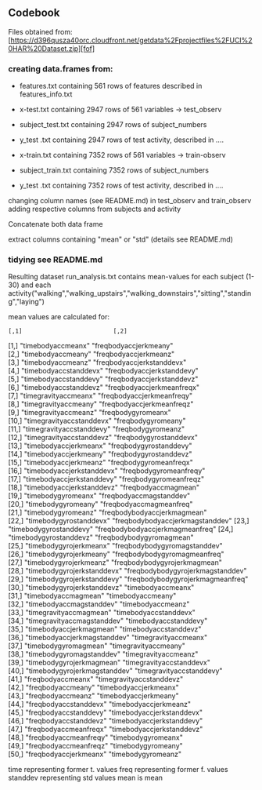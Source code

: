 ## Codebook

Files obtained from:[https://d396qusza40orc.cloudfront.net/getdata%2Fprojectfiles%2FUCI%20HAR%20Dataset.zip][fof] 



### creating data.frames from:

* features.txt containing 561 rows of features described in features_info.txt

* x-test.txt containing 2947 rows of 561 variables -> test_observ
* subject_test.txt containing 2947 rows of subject_numbers
* y_test .txt containing 2947 rows of test activity, described in ....

* x-train.txt containing 7352 rows of 561 variables -> train-observ
* subject_train.txt containing 7352 rows of subject_numbers
* y_test .txt containing 7352 rows of test activity, described in ....

changing column names (see README.md) in test_observ and train_observ
adding respective columns from subjects and activity

Concatenate both data frame

extract columns containing "mean" or "std" (details see README.md)

### tidying see README.md

Resulting dataset run_analysis.txt
contains mean-values for 
each subject (1-30) and 
each activity("walking","walking_upstairs","walking_downstairs","sitting","standing","laying")

mean values are calculated for:

    [,1]                          [,2]                             
 [1,] "timebodyaccmeanx"            "freqbodyaccjerkmeany"           
 [2,] "timebodyaccmeany"            "freqbodyaccjerkmeanz"           
 [3,] "timebodyaccmeanz"            "freqbodyaccjerkstanddevx"       
 [4,] "timebodyaccstanddevx"        "freqbodyaccjerkstanddevy"       
 [5,] "timebodyaccstanddevy"        "freqbodyaccjerkstanddevz"       
 [6,] "timebodyaccstanddevz"        "freqbodyaccjerkmeanfreqx"       
 [7,] "timegravityaccmeanx"         "freqbodyaccjerkmeanfreqy"       
 [8,] "timegravityaccmeany"         "freqbodyaccjerkmeanfreqz"       
 [9,] "timegravityaccmeanz"         "freqbodygyromeanx"              
[10,] "timegravityaccstanddevx"     "freqbodygyromeany"              
[11,] "timegravityaccstanddevy"     "freqbodygyromeanz"              
[12,] "timegravityaccstanddevz"     "freqbodygyrostanddevx"          
[13,] "timebodyaccjerkmeanx"        "freqbodygyrostanddevy"          
[14,] "timebodyaccjerkmeany"        "freqbodygyrostanddevz"          
[15,] "timebodyaccjerkmeanz"        "freqbodygyromeanfreqx"          
[16,] "timebodyaccjerkstanddevx"    "freqbodygyromeanfreqy"          
[17,] "timebodyaccjerkstanddevy"    "freqbodygyromeanfreqz"          
[18,] "timebodyaccjerkstanddevz"    "freqbodyaccmagmean"             
[19,] "timebodygyromeanx"           "freqbodyaccmagstanddev"         
[20,] "timebodygyromeany"           "freqbodyaccmagmeanfreq"         
[21,] "timebodygyromeanz"           "freqbodybodyaccjerkmagmean"     
[22,] "timebodygyrostanddevx"       "freqbodybodyaccjerkmagstanddev" 
[23,] "timebodygyrostanddevy"       "freqbodybodyaccjerkmagmeanfreq" 
[24,] "timebodygyrostanddevz"       "freqbodybodygyromagmean"        
[25,] "timebodygyrojerkmeanx"       "freqbodybodygyromagstanddev"    
[26,] "timebodygyrojerkmeany"       "freqbodybodygyromagmeanfreq"    
[27,] "timebodygyrojerkmeanz"       "freqbodybodygyrojerkmagmean"    
[28,] "timebodygyrojerkstanddevx"   "freqbodybodygyrojerkmagstanddev"
[29,] "timebodygyrojerkstanddevy"   "freqbodybodygyrojerkmagmeanfreq"
[30,] "timebodygyrojerkstanddevz"   "timebodyaccmeanx"               
[31,] "timebodyaccmagmean"          "timebodyaccmeany"               
[32,] "timebodyaccmagstanddev"      "timebodyaccmeanz"               
[33,] "timegravityaccmagmean"       "timebodyaccstanddevx"           
[34,] "timegravityaccmagstanddev"   "timebodyaccstanddevy"           
[35,] "timebodyaccjerkmagmean"      "timebodyaccstanddevz"           
[36,] "timebodyaccjerkmagstanddev"  "timegravityaccmeanx"            
[37,] "timebodygyromagmean"         "timegravityaccmeany"            
[38,] "timebodygyromagstanddev"     "timegravityaccmeanz"            
[39,] "timebodygyrojerkmagmean"     "timegravityaccstanddevx"        
[40,] "timebodygyrojerkmagstanddev" "timegravityaccstanddevy"        
[41,] "freqbodyaccmeanx"            "timegravityaccstanddevz"        
[42,] "freqbodyaccmeany"            "timebodyaccjerkmeanx"           
[43,] "freqbodyaccmeanz"            "timebodyaccjerkmeany"           
[44,] "freqbodyaccstanddevx"        "timebodyaccjerkmeanz"           
[45,] "freqbodyaccstanddevy"        "timebodyaccjerkstanddevx"       
[46,] "freqbodyaccstanddevz"        "timebodyaccjerkstanddevy"       
[47,] "freqbodyaccmeanfreqx"        "timebodyaccjerkstanddevz"       
[48,] "freqbodyaccmeanfreqy"        "timebodygyromeanx"              
[49,] "freqbodyaccmeanfreqz"        "timebodygyromeany"              
[50,] "freqbodyaccjerkmeanx"        "timebodygyromeanz"            
 
time  representing former t. values
freq  representing former f. values
standdev  representing std values
mean is mean

[fof]:https://d396qusza40orc.cloudfront.net/getdata%2Fprojectfiles%2FUCI%20HAR%20Dataset.zip